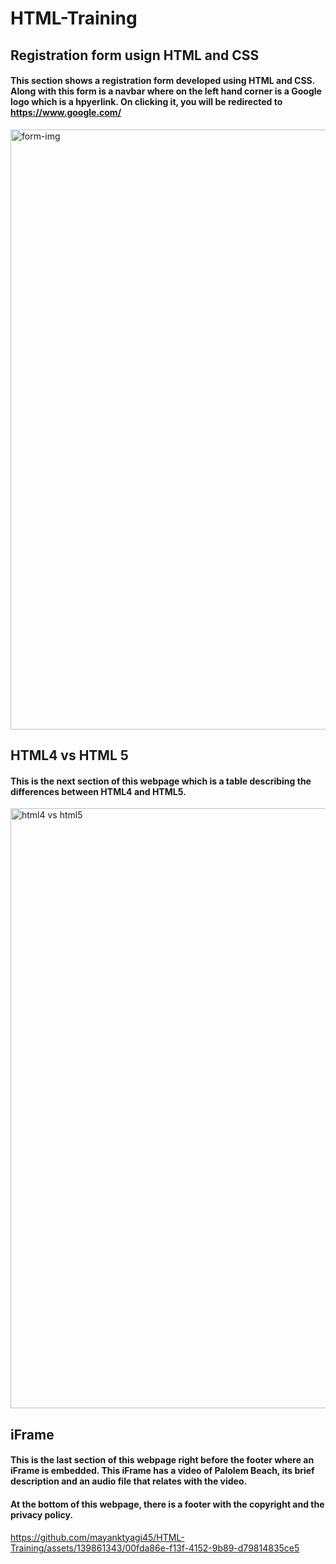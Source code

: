 # HTML-Training

## Registration form usign HTML and CSS

#### This section shows a registration form developed using HTML and CSS. Along with this form is a navbar where on the left hand corner is a Google logo which is a hpyerlink. On clicking it, you will be redirected to https://www.google.com/
<img width="960" alt="form-img" src="https://github.com/mayanktyagi45/HTML-Training/assets/139861343/0b9805e6-95ee-469c-b397-eb13573826f4">

## HTML4 vs HTML 5

#### This is the next section of this webpage which is a table describing the differences between HTML4 and HTML5.
<img width="960" alt="html4 vs html5" src="https://github.com/mayanktyagi45/HTML-Training/assets/139861343/050d056e-81c1-4cb8-a115-360122e6470d">


## iFrame

#### This is the last section of this webpage right before the footer where an iFrame is embedded. This iFrame has a video of Palolem Beach, its brief description and an audio file that relates with the video.

#### At the bottom of this webpage, there is a footer with the copyright and the privacy policy.

https://github.com/mayanktyagi45/HTML-Training/assets/139861343/00fda86e-f13f-4152-9b89-d79814835ce5

